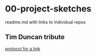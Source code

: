 # 00-project-sketches
readme.md with links to individual repos

## Tim Duncan tribute
[protocol for a link](#a)
